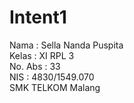 # Intent1
Nama : Sella Nanda Puspita<br>
Kelas : XI RPL 3<br>
No. Abs : 33 <br>
NIS : 4830/1549.070<br>
SMK TELKOM Malang
